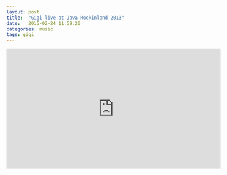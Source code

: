 ```yaml
---
layout: post
title:  "Gigi live at Java Rockinland 2013"
date:   2015-02-24 11:59:20
categories: music
tags: gigi
---
```

<div class="vid">
<iframe width="560" height="315" src="https://www.youtube.com/embed/GIJW2lyAVWI" frameborder="0" allowfullscreen></iframe>
</div>
